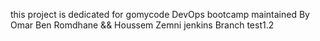 this project is dedicated for gomycode DevOps bootcamp
maintained By Omar Ben Romdhane && Houssem Zemni
jenkins Branch
test1.2